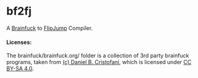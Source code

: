 # bf2fj
A [Brainfuck](https://esolangs.org/wiki/Brainfuck) to [FlipJump](https://github.com/tomhea/flip-jump) Compiler.



#### Licenses:
The brainfuck/brainfuck.org/ folder is a collection of 3rd party brainfuck programs, taken from [(c) Daniel B. Cristofani](http://brainfuck.org/), which is licensed under [CC BY-SA 4.0](https://creativecommons.org/licenses/by-sa/4.0/).
